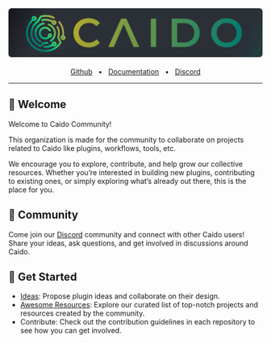 <div align="center">
  <img width="1000" alt="image" src="https://github.com/caido-community/.github/blob/main/content/banner.png?raw=true">

  <br />
  <br />
  <a href="https://github.com/caido-community" target="_blank">Github</a>
  <span>&nbsp;&nbsp;•&nbsp;&nbsp;</span>
  <a href="https://developer.caido.io/" target="_blank">Documentation</a>
  <span>&nbsp;&nbsp;•&nbsp;&nbsp;</span>
  <a href="https://links.caido.io/www-discord" target="_blank">Discord</a>
  <br />
  <hr />
</div>

## 👋 Welcome

Welcome to Caido Community! 

This organization is made for the community to collaborate on projects related to Caido like plugins, workflows, tools, etc.

We encourage you to explore, contribute, and help grow our collective resources. Whether you’re interested in building new plugins, contributing to existing ones, or simply exploring what’s already out there, this is the place for you.

## 💚 Community

Come join our [Discord](https://links.caido.io/www-discord) community and connect with other Caido users! Share your ideas, ask questions, and get involved in discussions around Caido.

## 🚀 Get Started

- [Ideas](https://github.com/caido-community/ideas): Propose plugin ideas and collaborate on their design.
- [Awesome Resources](https://github.com/caido-community/awesome): Explore our curated list of top-notch projects and resources created by the community.
- Contribute: Check out the contribution guidelines in each repository to see how you can get involved.

